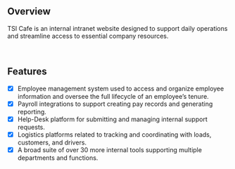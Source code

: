 ## Overview

TSI Cafe is an internal intranet website designed to support daily operations and streamline access to essential company resources.

<br />

## Features

- [x] Employee management system used to access and organize employee information and oversee the full lifecycle of an employee’s tenure.
- [x] Payroll integrations to support creating pay records and generating reporting.
- [x] Help-Desk platform for submitting and managing internal support requests.
- [x] Logistics platforms related to tracking and coordinating with loads, customers, and drivers.
- [x] A broad suite of over 30 more internal tools supporting multiple departments and functions.
